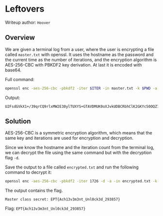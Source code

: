 # Leftovers

Writeup author: `Hoover`

## Overview

We are given a terminal log from a user, where the user is encrypting a file called `master.txt` with openssl. It uses the hostname as the password and the current time as the number of iterations, and the encryption algorithm is AES-256-CBC with PBKDF2 key derivation. At last it is encoded with base64.

Full command:
```bash
openssl enc -aes-256-cbc -pbkdf2 -iter $ITER -in master.txt -k $PWD -a
```

Output:
```
U2FsdGVkX1+/39qrCQ9rlxMW2E30ylTUXYS+GTAVDMUK0oXJvkUDBCRbhClK2GKYc50OQZ7zgLPBhkMW8CM5VVnZBrxfyH5CAG8nj5BPDCg=
```

## Solution

AES-256-CBC is a symmetric encryption algorithm, which means that the same key and iterations are used for encryption and decryption.

Since we know the hostname and the iteration count from the terminal log, we can decrypt the file using the same command but with the decryption flag `-d`.

Save the output to a file called `encrypted.txt` and run the following command to decrypt it:

```bash
openssl enc -aes-256-cbc -pbkdf2 -iter 1726 -d -a -in encrypted.txt -k ubuntu-s-1vcpu-512mb-10gb-ams3-01
```

The output contains the flag.

```
Master class secret: EPT{Ach13v3m3nt_Unl0ck3d_293857}
```

Flag: `EPT{Ach13v3m3nt_Unl0ck3d_293857}`